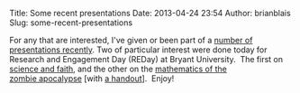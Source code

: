 Title: Some recent presentations
Date: 2013-04-24 23:54
Author: brianblais
Slug: some-recent-presentations

For any that are interested, I've given or been part of a [number of
presentations recently][]. Two of particular interest were done today
for Research and Engagement Day (REDay) at Bryant University.  The first
on [science and faith][], and the other on the [mathematics of the
zombie apocalypse][] [with [a handout][]].  Enjoy!

  [number of presentations recently]: http://web.bryant.edu/~bblais/presentations_html/presentations.html
  [science and faith]: http://web.bryant.edu/~bblais/pdf/Science%20and%20Faith%20April%202013.pdf
  [mathematics of the zombie apocalypse]: http://web.bryant.edu/~bblais/pdf/zombies_presentation_apr2013.pdf
  [a handout]: http://web.bryant.edu/~bblais/pdf/zombies_handout_apr2013.pdf
